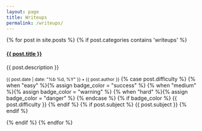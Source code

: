 ```yaml
---
layout: page
title: Writeups
permalink: /writeups/
---
```

<link rel="stylesheet" href="https://cdnjs.cloudflare.com/ajax/libs/font-awesome/5.15.2/css/all.min.css">
<link rel="stylesheet" href="/css/lil-bootstrap.css">

<div class="row">
{% for post in site.posts %}
  {% if post.categories contains 'writeups' %}
    <div class="mb-4">
      <div class="card h-100">
        <a href="{{ post.url }}"><img class="card-img-top" src="{{ post.image }}" alt=""></a>
        <div class="card-body">
          <h4 class="card-title">
            <a href="{{ post.url }}">{{ post.title }}</a>
          </h4>
          <p class="card-text">{{ post.description }}</p>
          <p class="card-text"><small class="text-muted"><i class="far fa-calendar-alt"></i> {{ post.date | date: "%b %d, %Y" }} • {{ post.author }}</small>
          {% case post.difficulty %}
            {% when "easy" %}{% assign badge_color = "success" %}
            {% when "medium" %}{% assign badge_color = "warning" %}
            {% when "hard" %}{% assign badge_color = "danger" %}
          {% endcase %}
          {% if badge_color %}
            <span class="badge badge-{{ badge_color }}">{{ post.difficulty }}</span>
          {% endif %}
          {% if post.subject %}
            <span class="badge badge-primary">{{ post.subject }}</span>
        {% endif %}
        </p>
        </div>
      </div>
    </div>
  {% endif %}
{% endfor %}
</div>
